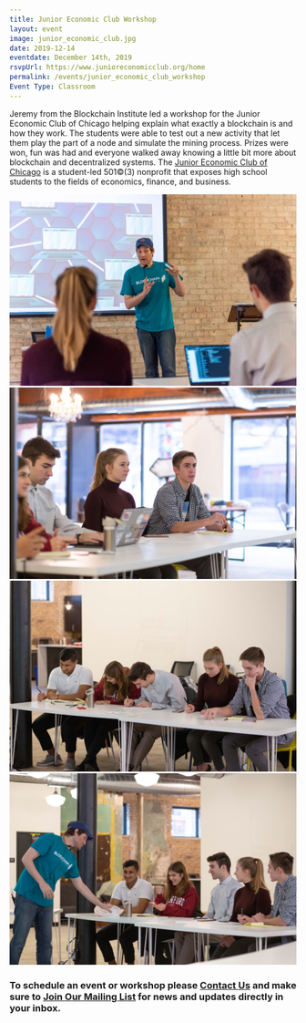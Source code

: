 ```yaml
---
title: Junior Economic Club Workshop
layout: event
image: junior_economic_club.jpg
date: 2019-12-14
eventdate: December 14th, 2019
rsvpUrl: https://www.junioreconomicclub.org/home
permalink: /events/junior_economic_club_workshop
Event Type: Classroom
---
```

Jeremy from the Blockchain Institute led a workshop for the Junior Economic Club of Chicago helping explain what exactly a blockchain is and how they work. The students were able to test out a new activity that let them play the part of a node and simulate the mining process. Prizes were won, fun was had and everyone walked away knowing a little bit more about blockchain and decentralized systems.
The <a href="https://www.junioreconomicclub.org/home" target="_blank" rel="noopener noreferrer">Junior Economic Club of Chicago</a> is a student-led 501©(3) nonprofit that exposes high school students to the fields of economics, finance, and business.		

<img src="/assets/img/20191214_fjs_coincollect_5.jpg"> 
<img src="/assets/img/IMG_6745_JEC.jpg"> 
<img src="/assets/img/IMG_6793_JEC.jpg">
<img src="/assets/img/IMG_6772_JEC.jpg">

<h3>To schedule an event or workshop please <a href="/contact-us/" data-ce-key="545">Contact Us</a> and make sure to <a href="https://theblockchaininstitute.us18.list-manage.com/subscribe?u=ed27e0082d5f7e8d5cd3e3622&id=d50da5888a" target="_blank">Join Our Mailing List</a> for news and updates directly in your inbox.</H3>
